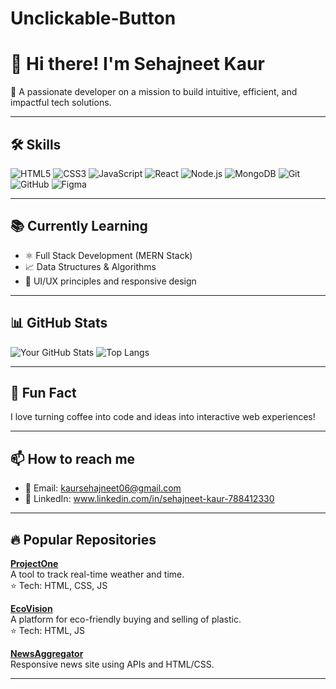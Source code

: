 # Unclickable-Button


# 👋 Hi there! I'm Sehajneet Kaur

🎯 A passionate developer on a mission to build intuitive, efficient, and impactful tech solutions.

---

## 🛠️ Skills

![HTML5](https://img.shields.io/badge/HTML5-E34F26?style=for-the-badge&logo=html5&logoColor=white)
![CSS3](https://img.shields.io/badge/CSS3-1572B6?style=for-the-badge&logo=css3&logoColor=white)
![JavaScript](https://img.shields.io/badge/JavaScript-F7DF1E?style=for-the-badge&logo=javascript&logoColor=black)
![React](https://img.shields.io/badge/React-20232A?style=for-the-badge&logo=react&logoColor=61DAFB)
![Node.js](https://img.shields.io/badge/Node.js-339933?style=for-the-badge&logo=nodedotjs&logoColor=white)
![MongoDB](https://img.shields.io/badge/MongoDB-4EA94B?style=for-the-badge&logo=mongodb&logoColor=white)
![Git](https://img.shields.io/badge/Git-F05032?style=for-the-badge&logo=git&logoColor=white)
![GitHub](https://img.shields.io/badge/GitHub-181717?style=for-the-badge&logo=github&logoColor=white)
![Figma](https://img.shields.io/badge/Figma-F24E1E?style=for-the-badge&logo=figma&logoColor=white)

---

## 📚 Currently Learning

- ⚛️ Full Stack Development (MERN Stack)
- 📈 Data Structures & Algorithms
- 🎨 UI/UX principles and responsive design

---

## 📊 GitHub Stats

![Your GitHub Stats](https://github-readme-stats.vercel.app/api?username=yourusername&show_icons=true&theme=radical)
![Top Langs](https://github-readme-stats.vercel.app/api/top-langs/?username=yourusername&layout=compact&theme=radical)

---

## 🌱 Fun Fact

I love turning coffee into code and ideas into interactive web experiences!

---

## 📫 How to reach me

- 📧 Email: kaursehajneet06@gmail.com  
- 💼 LinkedIn: www.linkedin.com/in/sehajneet-kaur-788412330

---

## 🔥 Popular Repositories

[**ProjectOne**](https://github.com/yourusername/ProjectOne)  
A tool to track real-time weather and time.  
⭐ Tech: HTML, CSS, JS

[**EcoVision**](https://github.com/yourusername/EcoVision)  
A platform for eco-friendly buying and selling of plastic.  
⭐ Tech: HTML, JS

[**NewsAggregator**](https://github.com/yourusername/NewsAggregator)  
Responsive news site using APIs and HTML/CSS.

---

<!-- Replace "yourusername" and links above with actual data -->
